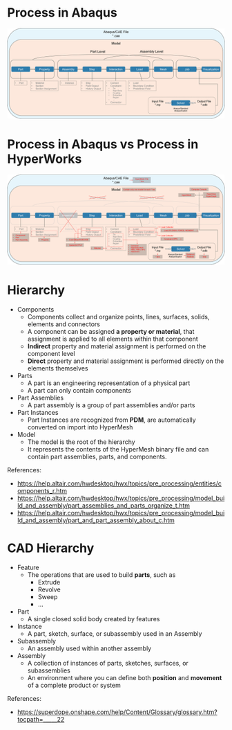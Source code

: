 # Process in Abaqus
![Alt text](../img/process-abaqus.png "Process in Abaqus")

# Process in Abaqus vs Process in HyperWorks
![Alt text](../img/process-abaqus-vs-hyperworks.png "Process in Abaqus vs Process in HyperWorks")

# Hierarchy
- Components
  - Components collect and organize points, lines, surfaces, solids, elements and connectors
  - A component can be assigned **a property or material**, that assignment is applied to all elements within that component
  - **Indirect** property and material assignment is performed on the component level
  - **Direct** property and material assignment is performed directly on the elements themselves
- Parts
  - A part is an engineering representation of a physical part
  - A part can only contain components
- Part Assemblies
  - A part assembly is a group of part assemblies and/or parts
- Part Instances
  - Part Instances are recognized from **PDM**, are automatically converted on import into HyperMesh
- Model
  - The model is the root of the hierarchy
  - It represents the contents of the HyperMesh binary file and can contain part assemblies, parts, and components.

References:
  - https://help.altair.com/hwdesktop/hwx/topics/pre_processing/entities/components_r.htm
  - https://help.altair.com/hwdesktop/hwx/topics/pre_processing/model_build_and_assembly/part_assemblies_and_parts_organize_t.htm
  - https://help.altair.com/hwdesktop/hwx/topics/pre_processing/model_build_and_assembly/part_and_part_assembly_about_c.htm

# CAD Hierarchy
- Feature
  - The operations that are used to build **parts**, such as 
    - Extrude
    - Revolve
    - Sweep
    - ...
- Part
  - A single closed solid body created by features
- Instance 
  - A part, sketch, surface, or subassembly used in an Assembly
- Subassembly
  - An assembly used within another assembly
- Assembly
  - A collection of instances of parts, sketches, surfaces, or subassemblies
  - An environment where you can define both **position** and **movement** of a complete product or system

References:
  - https://superdope.onshape.com/help/Content/Glossary/glossary.htm?tocpath=_____22